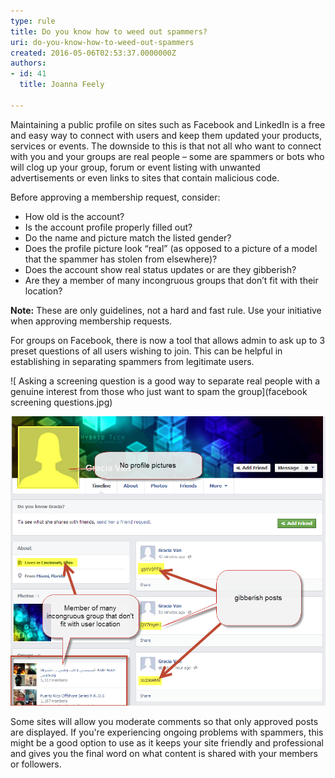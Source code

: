 ```yaml
---
type: rule
title: Do you know how to weed out spammers?
uri: do-you-know-how-to-weed-out-spammers
created: 2016-05-06T02:53:37.0000000Z
authors:
- id: 41
  title: Joanna Feely

---
```


Maintaining a public profile on sites such as Facebook and LinkedIn is a free and easy way to connect with users and keep them updated your products, services or events. The downside to this is that not all who want to connect with you and your groups are real people – some are spammers or bots who will clog up your group, forum or event listing with unwanted advertisements or even links to sites that contain malicious code.



Before approving a membership request, consider:
 

- How old is the account?
- Is the account profile properly filled out?
- Do the name and picture match the listed gender?
- Does the profile picture look “real” (as opposed to a picture of a model that the spammer has stolen from elsewhere)?
- Does the account show real status updates or are they gibberish?
- Are they a member of many incongruous groups that don’t fit with their location?



**Note:** These are only guidelines, not a hard and fast rule. Use your initiative when approving membership requests. 




For groups on Facebook, there is now a tool that allows admin to ask up to 3 preset questions of all users wishing to join. This can be helpful in establishing in separating spammers from legitimate users.





![ Asking a screening question is a good way to separate real people with a genuine interest from those who just want to spam the group](facebook screening questions.jpg)


![ an example of a suspicious profile](suspicious-profile.png) 

Some sites will allow you moderate comments so that only approved posts are displayed. If you're experiencing ongoing problems with spammers, this might be a good option to use as it keeps your site friendly and professional and gives you the final word on what content is shared with your members or followers.
